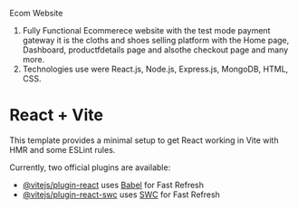 Ecom Website 

1) Fully Functional Ecommerece website with the test mode payment gateway it is the cloths and shoes selling platform with the Home page, Dashboard, productfdetails page and alsothe checkout page and many more.
2) Technologies use were React.js, Node.js, Express.js, MongoDB, HTML, CSS.










# React + Vite

This template provides a minimal setup to get React working in Vite with HMR and some ESLint rules.

Currently, two official plugins are available:

- [@vitejs/plugin-react](https://github.com/vitejs/vite-plugin-react/blob/main/packages/plugin-react/README.md) uses [Babel](https://babeljs.io/) for Fast Refresh
- [@vitejs/plugin-react-swc](https://github.com/vitejs/vite-plugin-react-swc) uses [SWC](https://swc.rs/) for Fast Refresh
